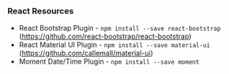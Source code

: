 ### React Resources

- React Bootstrap Plugin - `npm install --save react-bootstrap` (https://github.com/react-bootstrap/react-bootstrap)
- React Material UI Plugin - `npm install --save material-ui` (https://github.com/callemall/material-ui)
- Moment Date/Time Plugin - `npm install --save moment` 
